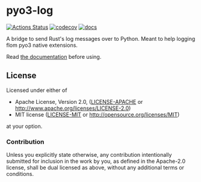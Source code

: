 # pyo3-log

[![Actions Status](https://github.com/vorner/pyo3-log/workflows/test/badge.svg)](https://github.com/vorner/pyo3-log/actions)
[![codecov](https://codecov.io/gh/vorner/pyo3-log/branch/master/graph/badge.svg?token=3KA3R2D9fV)](https://codecov.io/gh/vorner/pyo3-log)
[![docs](https://docs.rs/pyo3-log/badge.svg)](https://docs.rs/pyo3-log)

A bridge to send Rust's log messages over to Python. Meant to help logging flom
pyo3 native extensions.

Read [the documentation](https://docs.rs/pyo3-log) before using.

## License

Licensed under either of

 * Apache License, Version 2.0, ([LICENSE-APACHE](LICENSE-APACHE) or http://www.apache.org/licenses/LICENSE-2.0)
 * MIT license ([LICENSE-MIT](LICENSE-MIT) or http://opensource.org/licenses/MIT)

at your option.

### Contribution

Unless you explicitly state otherwise, any contribution intentionally
submitted for inclusion in the work by you, as defined in the Apache-2.0
license, shall be dual licensed as above, without any additional terms
or conditions.
